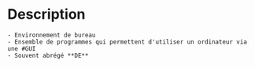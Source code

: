 # Description
	- Environnement de bureau
	- Ensemble de programmes qui permettent d'utiliser un ordinateur via une #GUI
	- Souvent abrégé **DE**